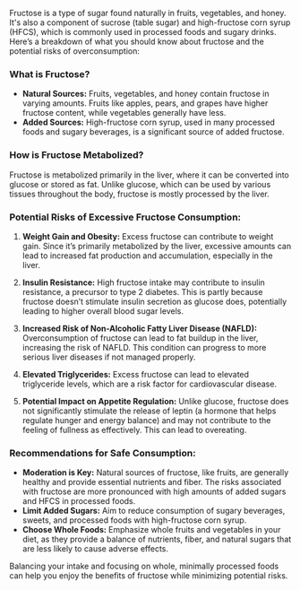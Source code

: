 Fructose is a type of sugar found naturally in fruits, vegetables, and honey. It's also a component of sucrose (table sugar) and high-fructose corn syrup (HFCS), which is commonly used in processed foods and sugary drinks. Here’s a breakdown of what you should know about fructose and the potential risks of overconsumption:

### **What is Fructose?**

- **Natural Sources:** Fruits, vegetables, and honey contain fructose in varying amounts. Fruits like apples, pears, and grapes have higher fructose content, while vegetables generally have less.
- **Added Sources:** High-fructose corn syrup, used in many processed foods and sugary beverages, is a significant source of added fructose.

### **How is Fructose Metabolized?**

Fructose is metabolized primarily in the liver, where it can be converted into glucose or stored as fat. Unlike glucose, which can be used by various tissues throughout the body, fructose is mostly processed by the liver.

### **Potential Risks of Excessive Fructose Consumption:**

1. **Weight Gain and Obesity:** Excess fructose can contribute to weight gain. Since it’s primarily metabolized by the liver, excessive amounts can lead to increased fat production and accumulation, especially in the liver.

2. **Insulin Resistance:** High fructose intake may contribute to insulin resistance, a precursor to type 2 diabetes. This is partly because fructose doesn’t stimulate insulin secretion as glucose does, potentially leading to higher overall blood sugar levels.

3. **Increased Risk of Non-Alcoholic Fatty Liver Disease (NAFLD):** Overconsumption of fructose can lead to fat buildup in the liver, increasing the risk of NAFLD. This condition can progress to more serious liver diseases if not managed properly.

4. **Elevated Triglycerides:** Excess fructose can lead to elevated triglyceride levels, which are a risk factor for cardiovascular disease.

5. **Potential Impact on Appetite Regulation:** Unlike glucose, fructose does not significantly stimulate the release of leptin (a hormone that helps regulate hunger and energy balance) and may not contribute to the feeling of fullness as effectively. This can lead to overeating.

### **Recommendations for Safe Consumption:**

- **Moderation is Key:** Natural sources of fructose, like fruits, are generally healthy and provide essential nutrients and fiber. The risks associated with fructose are more pronounced with high amounts of added sugars and HFCS in processed foods.
- **Limit Added Sugars:** Aim to reduce consumption of sugary beverages, sweets, and processed foods with high-fructose corn syrup.
- **Choose Whole Foods:** Emphasize whole fruits and vegetables in your diet, as they provide a balance of nutrients, fiber, and natural sugars that are less likely to cause adverse effects.

Balancing your intake and focusing on whole, minimally processed foods can help you enjoy the benefits of fructose while minimizing potential risks.
